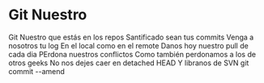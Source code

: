 # Git Nuestro

Git Nuestro que estás en los repos
Santificado sean tus commits
Venga a nosotros tu log
En el local como en el remote
Danos hoy nuestro pull de cada dia
PErdona nuestros conflictos
Como también perdonamos a los de otros geeks
No nos dejes caer en detached HEAD
Y libranos de SVN
git commit --amend